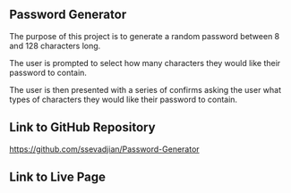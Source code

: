 ## Password Generator

The purpose of this project is to generate a random password between 8 and 128 characters long.

The user is prompted to select how many characters they would like their password to contain.

The user is then presented with a series of confirms asking the user what types of characters they would like their password to contain.


## Link to GitHub Repository

https://github.com/ssevadjian/Password-Generator

## Link to Live Page